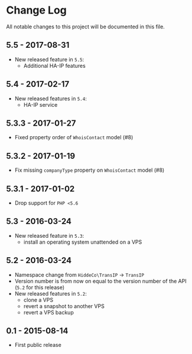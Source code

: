 # Change Log
All notable changes to this project will be documented in this file.

## 5.5 - 2017-08-31
- New released feature in `5.5`:
    - Additional HA-IP features

## 5.4 - 2017-02-17
- New released features in `5.4`:
    - HA-IP service

## 5.3.3 - 2017-01-27
- Fixed property order of `WhoisContact` model (#8)

## 5.3.2 - 2017-01-19
- Fix missing `companyType` property on `WhoisContact` model (#8)

## 5.3.1 - 2017-01-02
- Drop support for `PHP <5.6`

## 5.3 - 2016-03-24
- New released feature in `5.3`:
    - install an operating system unattended on a VPS

## 5.2 - 2016-03-24
- Namespace change from `HiddeCo\TransIP` -> `TransIP`
- Version number is from now on equal to the version number of the API (`5.2` for this release)
- New released features in `5.2`:
    - clone a VPS
    - revert a snapshot to another VPS
    - revert a VPS backup

## 0.1 - 2015-08-14
- First public release
